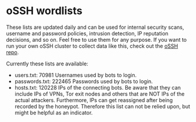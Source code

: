 # oSSH wordlists
These lists are updated daily and can be used for internal security scans, username and password policies, intrusion detection, IP reputation decisions, and so on. Feel free to use them for any purpose. If you want to run your own oSSH cluster to collect data like this, check out the [oSSH repo](https://github.com/toxyl/ossh).  

Currently these lists are available:  
- users.txt: 70981                                                                                                                                                                                                                                                                                                                           Usernames used by bots to login. 
- passwords.txt: 222465                                                                                                                                                                                                                                                                                                                           Passwords used by bots to login. 
- hosts.txt: 120228                                                                                                                                                                                                                                                                                                                           IPs of the connecting bots. Be aware that they can include IPs of VPNs, Tor exit nodes and others that are NOT IPs of the actual attackers. Furthermore, IPs can get reassigned after being recorded by the honeypot. Therefore this list can not be relied upon, but might be helpful as an indicator.
